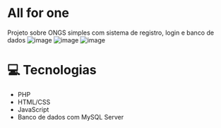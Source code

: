 # All for one
Projeto sobre ONGS simples com sistema de registro, login e banco de dados
![image](https://github.com/pedrodev2005/Ongs/assets/145730026/6f7e52bd-edcf-4abd-a258-db8c0d47146e)
![image](https://github.com/pedrodev2005/Ongs/assets/145730026/e926f875-eb37-4aad-bc91-38257b8eab6e)
![image](https://github.com/pedrodev2005/Ongs/assets/145730026/a0ceaaf3-548f-4693-9605-1226157457a1)

# 💻 Tecnologias
- PHP
- HTML/CSS
- JavaScript
- Banco de dados com MySQL Server
